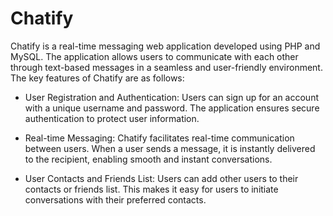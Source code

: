 # Chatify

Chatify is a real-time messaging web application developed using PHP and MySQL. The application allows users to communicate with each other through text-based messages in a seamless and user-friendly environment. The key features of Chatify are as follows:

- User Registration and Authentication:
  Users can sign up for an account with a unique username and password. The application ensures secure authentication to protect user information.

- Real-time Messaging:
  Chatify facilitates real-time communication between users. When a user sends a message, it is instantly delivered to the recipient, enabling smooth and instant conversations.

- User Contacts and Friends List:
  Users can add other users to their contacts or friends list. This makes it easy for users to initiate conversations with their preferred contacts.
